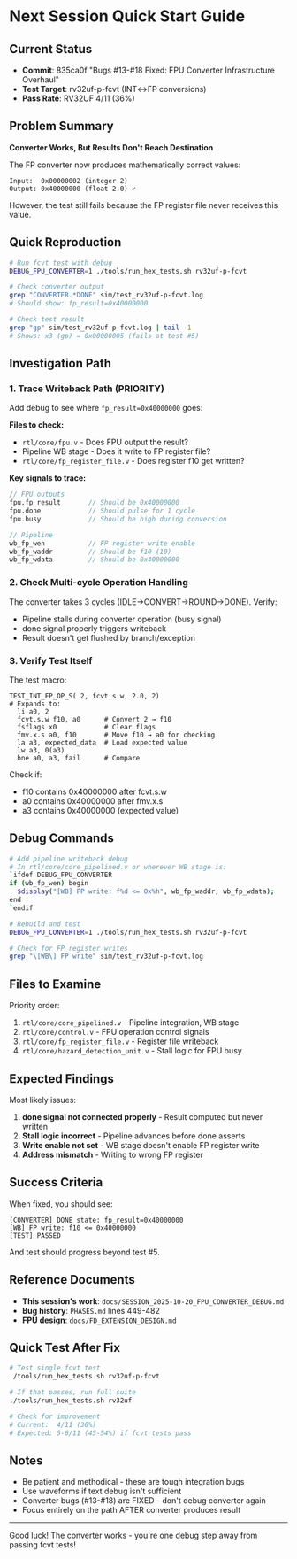 # Next Session Quick Start Guide

## Current Status
- **Commit**: 835ca0f "Bugs #13-#18 Fixed: FPU Converter Infrastructure Overhaul"
- **Test Target**: rv32uf-p-fcvt (INT↔FP conversions)
- **Pass Rate**: RV32UF 4/11 (36%)

## Problem Summary

**Converter Works, But Results Don't Reach Destination**

The FP converter now produces mathematically correct values:
```
Input:  0x00000002 (integer 2)
Output: 0x40000000 (float 2.0) ✓
```

However, the test still fails because the FP register file never receives this value.

## Quick Reproduction

```bash
# Run fcvt test with debug
DEBUG_FPU_CONVERTER=1 ./tools/run_hex_tests.sh rv32uf-p-fcvt

# Check converter output
grep "CONVERTER.*DONE" sim/test_rv32uf-p-fcvt.log
# Should show: fp_result=0x40000000

# Check test result
grep "gp" sim/test_rv32uf-p-fcvt.log | tail -1
# Shows: x3 (gp) = 0x00000005 (fails at test #5)
```

## Investigation Path

### 1. Trace Writeback Path (PRIORITY)

Add debug to see where `fp_result=0x40000000` goes:

**Files to check:**
- `rtl/core/fpu.v` - Does FPU output the result?
- Pipeline WB stage - Does it write to FP register file?
- `rtl/core/fp_register_file.v` - Does register f10 get written?

**Key signals to trace:**
```verilog
// FPU outputs
fpu.fp_result       // Should be 0x40000000
fpu.done            // Should pulse for 1 cycle
fpu.busy            // Should be high during conversion

// Pipeline
wb_fp_wen           // FP register write enable
wb_fp_waddr         // Should be f10 (10)
wb_fp_wdata         // Should be 0x40000000
```

### 2. Check Multi-cycle Operation Handling

The converter takes 3 cycles (IDLE→CONVERT→ROUND→DONE). Verify:
- Pipeline stalls during converter operation (busy signal)
- done signal properly triggers writeback
- Result doesn't get flushed by branch/exception

### 3. Verify Test Itself

The test macro:
```assembly
TEST_INT_FP_OP_S( 2, fcvt.s.w, 2.0, 2)
# Expands to:
  li a0, 2
  fcvt.s.w f10, a0      # Convert 2 → f10
  fsflags x0            # Clear flags
  fmv.x.s a0, f10       # Move f10 → a0 for checking
  la a3, expected_data  # Load expected value
  lw a3, 0(a3)
  bne a0, a3, fail      # Compare
```

Check if:
- f10 contains 0x40000000 after fcvt.s.w
- a0 contains 0x40000000 after fmv.x.s
- a3 contains 0x40000000 (expected value)

## Debug Commands

```bash
# Add pipeline writeback debug
# In rtl/core/core_pipelined.v or wherever WB stage is:
`ifdef DEBUG_FPU_CONVERTER
if (wb_fp_wen) begin
  $display("[WB] FP write: f%d <= 0x%h", wb_fp_waddr, wb_fp_wdata);
end
`endif

# Rebuild and test
DEBUG_FPU_CONVERTER=1 ./tools/run_hex_tests.sh rv32uf-p-fcvt

# Check for FP register writes
grep "\[WB\] FP write" sim/test_rv32uf-p-fcvt.log
```

## Files to Examine

Priority order:
1. `rtl/core/core_pipelined.v` - Pipeline integration, WB stage
2. `rtl/core/control.v` - FPU operation control signals
3. `rtl/core/fp_register_file.v` - Register file writeback
4. `rtl/core/hazard_detection_unit.v` - Stall logic for FPU busy

## Expected Findings

Most likely issues:
1. **done signal not connected properly** - Result computed but never written
2. **Stall logic incorrect** - Pipeline advances before done asserts
3. **Write enable not set** - WB stage doesn't enable FP register write
4. **Address mismatch** - Writing to wrong FP register

## Success Criteria

When fixed, you should see:
```
[CONVERTER] DONE state: fp_result=0x40000000
[WB] FP write: f10 <= 0x40000000
[TEST] PASSED
```

And test should progress beyond test #5.

## Reference Documents

- **This session's work**: `docs/SESSION_2025-10-20_FPU_CONVERTER_DEBUG.md`
- **Bug history**: `PHASES.md` lines 449-482
- **FPU design**: `docs/FD_EXTENSION_DESIGN.md`

## Quick Test After Fix

```bash
# Test single fcvt test
./tools/run_hex_tests.sh rv32uf-p-fcvt

# If that passes, run full suite
./tools/run_hex_tests.sh rv32uf

# Check for improvement
# Current:  4/11 (36%)
# Expected: 5-6/11 (45-54%) if fcvt tests pass
```

## Notes

- Be patient and methodical - these are tough integration bugs
- Use waveforms if text debug isn't sufficient
- Converter bugs (#13-#18) are FIXED - don't debug converter again
- Focus entirely on the path AFTER converter produces result

---

Good luck! The converter works - you're one debug step away from passing fcvt tests!

